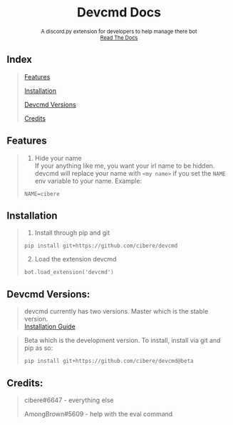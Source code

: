 <h1 align="center">
Devcmd Docs
</h1>
<p align="center">
<sup>A discord.py extension for developers to help manage there bot</sup>
<br>
<sup>
    <a href="https://gist.github.com/cibere/da22060df5ab6282b452e972f08d269b">Read The Docs</a>
</sup>
</p>

## Index
> <a href="https://github.com/cibere/devcmd#features">Features</a>
> 
> <a href="https://github.com/cibere/devcmd#Installation">Installation</a>
> 
> <a href="https://github.com/cibere/devcmd#devcmd-versions">Devcmd Versions</a>
> 
> <a href="https://github.com/cibere/devcmd#credits">Credits</a>

## Features
>1. Hide your name <br>
>If your anything like me, you want your irl name to be hidden. devcmd will replace your name with `<my name>` if you set the `NAME` env variable to your name. Example:
> ```
> NAME=cibere
> ```
## Installation
> 1. Install through pip and git
> ```
> pip install git+https://github.com/cibere/devcmd
> ```
> 2. Load the extension devcmd
> ```
> bot.load_extension('devcmd')
> ```

## Devcmd Versions:

> devcmd currently has two versions.
> Master which is the stable version.<br>
> <a href="https://github.com/cibere/devcmd#installation">Installation Guide</a>


> Beta which is the development version.
> To install, install via git and pip as so:
> ```
> pip install git+https://github.com/cibere/devcmd@beta
> ```

## Credits:

> cibere#6647 - everything else
> 
> AmongBrown#5609 - help with the eval command
